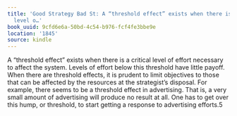 ```yaml
---
title: 'Good Strategy Bad St: A “threshold effect” exists when there is a critical
  level o…'
book_uuid: 9cfd6e6a-50bd-4c54-b976-fcf4fe3bbe9e
location: '1845'
source: kindle
---
```


A “threshold effect” exists when there is a critical level of effort necessary to affect the system. Levels of effort below this threshold have little payoff. When there are threshold effects, it is prudent to limit objectives to those that can be affected by the resources at the strategist’s disposal. For example, there seems to be a threshold effect in advertising. That is, a very small amount of advertising will produce no result at all. One has to get over this hump, or threshold, to start getting a response to advertising efforts.5